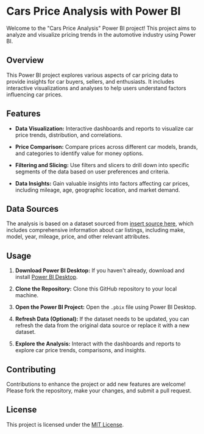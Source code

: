 # Cars Price Analysis with Power BI

Welcome to the "Cars Price Analysis" Power BI project! This project aims to analyze and visualize pricing trends in the automotive industry using Power BI.

## Overview

This Power BI project explores various aspects of car pricing data to provide insights for car buyers, sellers, and enthusiasts. It includes interactive visualizations and analyses to help users understand factors influencing car prices.

## Features

- **Data Visualization:** Interactive dashboards and reports to visualize car price trends, distribution, and correlations.
  
- **Price Comparison:** Compare prices across different car models, brands, and categories to identify value for money options.
  
- **Filtering and Slicing:** Use filters and slicers to drill down into specific segments of the data based on user preferences and criteria.
  
- **Data Insights:** Gain valuable insights into factors affecting car prices, including mileage, age, geographic location, and market demand.

## Data Sources

The analysis is based on a dataset sourced from [insert source here](https://www.kaggle.com/datasets/muhammedzidan/car-prices-market), which includes comprehensive information about car listings, including make, model, year, mileage, price, and other relevant attributes.

## Usage

1. **Download Power BI Desktop:** If you haven't already, download and install [Power BI Desktop](https://powerbi.microsoft.com/desktop/).

2. **Clone the Repository:** Clone this GitHub repository to your local machine.

3. **Open the Power BI Project:** Open the `.pbix` file using Power BI Desktop.

4. **Refresh Data (Optional):** If the dataset needs to be updated, you can refresh the data from the original data source or replace it with a new dataset.

5. **Explore the Analysis:** Interact with the dashboards and reports to explore car price trends, comparisons, and insights.

## Contributing

Contributions to enhance the project or add new features are welcome! Please fork the repository, make your changes, and submit a pull request.

## License

This project is licensed under the [MIT License](LICENSE).

